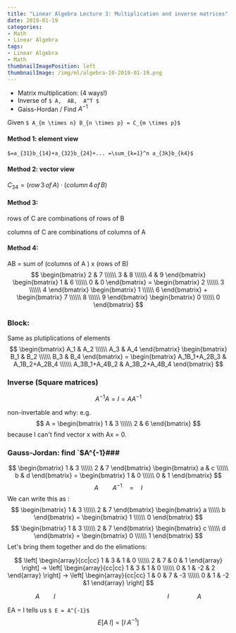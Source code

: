 ```yaml
---
title: "Linear Algebra Lecture 3: Multiplication and inverse matrices"
date: 2019-01-19
categories:
- Math
- Linear Algebra
tags:
- Linear Algebra
- Math
thumbnailImagePosition: left
thumbnailImage: /img/ml/algebra-10-2019-01-19.png
---
```




- Matrix multiplication: (4 ways!)
- Inverse of  `$ A,  AB,  A^T $`
- Gaiss-Hordan / Find $A^{-1}​$
<!--more-->

Given `$ A_{m \times n} B_{n \times p} = C_{m \times p}$`

#### Method 1: element view
 `$=a_{31}b_{14}+a_{32}b_{24}+...
  =\sum_{k=1}^n a_{3k}b_{k4}$`

#### Method 2: vector view
 $C_{34} = (row\,3\,of\,A) \cdot (column\,4\,of\,B)$ 

#### Method 3: 

rows of C are combinations of rows of B

columns of C are combinations of columns of A

#### Method 4:

AB = sum of (columns of A ) x (rows of B)
$$
\begin{bmatrix}
    2 & 7   \\\\\\
    3 & 8 \\\\\\
    4 & 9 
    \end{bmatrix}
    \begin{bmatrix}
    1 & 6   \\\\\\
    0 & 0
    \end{bmatrix}
    =
    \begin{bmatrix}
    2  \\\\\\
    3 \\\\\\
    4
    \end{bmatrix}
    \begin{bmatrix}
    1  \\\\\\
    6
    \end{bmatrix}
    +
    \begin{bmatrix}
    7  \\\\\\
    8 \\\\\\
    9
    \end{bmatrix}
    \begin{bmatrix}
    0  \\\\\\
    0
    \end{bmatrix}
$$


### Block: 
Same as plutiplications of elements
$$
\begin{bmatrix}
    A_1 & A_2   \\\\\\
    A_3 & A_4 
    \end{bmatrix}
    \begin{bmatrix}
    B_1 & B_2   \\\\\\
    B_3 & B_4
    \end{bmatrix}
    =
    \begin{bmatrix}
    A_1B_1+A_2B_3 & A_1B_2+A_2B_4 \\\\\\
    A_3B_1+A_4B_2 & A_3B_2+A_4B_4
    \end{bmatrix}
$$

### Inverse (Square matrices)
$$A^{-1}A = I = A A^{-1}$$

non-invertable and why: e.g.
$$
A = 
\begin{bmatrix}
    1 & 3   \\\\\\
    2 & 6 
    \end{bmatrix}
$$
  because I can't find vector x with Ax = 0.

### Gauss-Jordan: find `$A^{-1}### 
$$
\begin{bmatrix}
    1 & 3   \\\\\\
    2 & 7 
    \end{bmatrix}
    \begin{bmatrix}
    a & c   \\\\\\
    b & d
    \end{bmatrix}
    =
    \begin{bmatrix}
    1 & 0 \\\\\\
    0 & 1
    \end{bmatrix}
$$
$$
A \qquad A^{-1} \quad =\quad I
$$
We can write this as :
$$
\begin{bmatrix}
    1 & 3   \\\\\\
    2 & 7 
    \end{bmatrix}
    \begin{bmatrix}
    a   \\\\\\
    b
    \end{bmatrix}
    =
    \begin{bmatrix}
    1 \\\\\\
    0
    \end{bmatrix}
$$
$$
\begin{bmatrix}
    1 & 3   \\\\\\
    2 & 7 
    \end{bmatrix}
    \begin{bmatrix}
    c   \\\\\\
    d
    \end{bmatrix}
    =
    \begin{bmatrix}
    0 \\\\\\
    1
    \end{bmatrix}
$$
Let's bring them together and do the elimations:

$$ \left[
\begin{array}{cc|cc}
​    1 & 3 & 1 & 0  \\\\\\
​    2 & 7 & 0 & 1
\end{array}
\right]
-> \left[
\begin{array}{cc|cc}
​    1 & 3 & 1 & 0  \\\\\\
​    0 & 1 & -2 & 2
\end{array}
\right] 
->
 \left[
\begin{array}{cc|cc}
​    1 & 0 & 7 & -3  \\\\\\
​    0 & 1 & -2 &1
\end{array}
\right] 
$$

$$
A \qquad I \qquad \qquad \qquad \qquad \qquad \qquad \qquad \qquad I \qquad\qquad A
$$

EA = I tells us `$ E = A^{-1}$`
$$E[A\;I] = [I\;A^{-1}]$$


